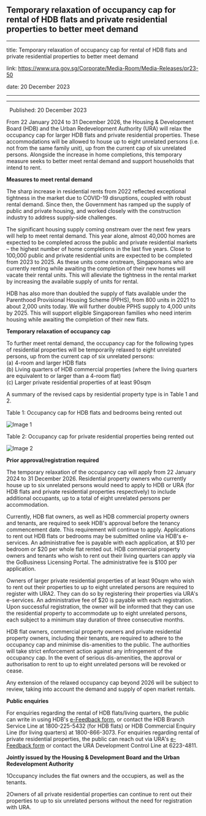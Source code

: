 ## Temporary relaxation of occupancy cap for rental of HDB flats and private residential properties to better meet demand
---
title: Temporary relaxation of occupancy cap for rental of HDB flats and private residential properties to better meet demand

link: https://www.ura.gov.sg/Corporate/Media-Room/Media-Releases/pr23-50

date: 20 December 2023

---

----------------------------------------------------------------------------------------------------------------------

  Published: 20 December 2023

From 22 January 2024 to 31 December 2026, the Housing & Development Board (HDB) and the Urban Redevelopment Authority (URA) will relax the occupancy cap for larger HDB flats and private residential properties. These accommodations will be allowed to house up to eight unrelated persons (i.e. not from the same family unit), up from the current cap of six unrelated persons. Alongside the increase in home completions, this temporary measure seeks to better meet rental demand and support households that intend to rent.  
  
**Measures to meet rental demand**  
  
The sharp increase in residential rents from 2022 reflected exceptional tightness in the market due to COVID-19 disruptions, coupled with robust rental demand. Since then, the Government has ramped up the supply of public and private housing, and worked closely with the construction industry to address supply-side challenges.  
  
The significant housing supply coming onstream over the next few years will help to meet rental demand. This year alone, almost 40,000 homes are expected to be completed across the public and private residential markets – the highest number of home completions in the last five years. Close to 100,000 public and private residential units are expected to be completed from 2023 to 2025. As these units come onstream, Singaporeans who are currently renting while awaiting the completion of their new homes will vacate their rental units. This will alleviate the tightness in the rental market by increasing the available supply of units for rental.  
  
HDB has also more than doubled the supply of flats available under the Parenthood Provisional Housing Scheme (PPHS), from 800 units in 2021 to about 2,000 units today. We will further double PPHS supply to 4,000 units by 2025. This will support eligible Singaporean families who need interim housing while awaiting the completion of their new flats.  
  
**Temporary relaxation of occupancy cap**  
  
To further meet rental demand, the occupancy cap for the following types of residential properties will be temporarily relaxed to eight unrelated persons, up from the current cap of six unrelated persons:  
(a) 4-room and larger HDB flats  
(b) Living quarters of HDB commercial properties (where the living quarters are equivalent to or larger than a 4-room flat)  
(c) Larger private residential properties of at least 90sqm  
  
A summary of the revised caps by residential property type is in Table 1 and 2.  
  
Table 1: Occupancy cap for HDB flats and bedrooms being rented out

![Image 1](https://www.ura.gov.sg/-/media/Corporate/Media-Room/2023/Dec/pr23-50img1.jpg?h=275&w=600)

Table 2: Occupancy cap for private residential properties being rented out

![Image 2](https://www.ura.gov.sg/-/media/Corporate/Media-Room/2023/Dec/pr23-50img2.jpg?h=121&w=600)

**Prior approval/registration required**  
  
The temporary relaxation of the occupancy cap will apply from 22 January 2024 to 31 December 2026. Residential property owners who currently house up to six unrelated persons would need to apply to HDB or URA (for HDB flats and private residential properties respectively) to include additional occupants, up to a total of eight unrelated persons per accommodation.  
  
Currently, HDB flat owners, as well as HDB commercial property owners and tenants, are required to seek HDB's approval before the tenancy commencement date. This requirement will continue to apply. Applications to rent out HDB flats or bedrooms may be submitted online via HDB's e-services. An administrative fee is payable with each application, at $10 per bedroom or $20 per whole flat rented out. HDB commercial property owners and tenants who wish to rent out their living quarters can apply via the GoBusiness Licensing Portal. The administrative fee is $100 per application.  
  
Owners of larger private residential properties of at least 90sqm who wish to rent out their properties to up to eight unrelated persons are required to register with URA2. They can do so by registering their properties via URA's e-services. An administrative fee of $20 is payable with each registration. Upon successful registration, the owner will be informed that they can use the residential property to accommodate up to eight unrelated persons, each subject to a minimum stay duration of three consecutive months.  
  
HDB flat owners, commercial property owners and private residential property owners, including their tenants, are required to adhere to the occupancy cap and minimise dis-amenities to the public. The authorities will take strict enforcement action against any infringement of the occupancy cap. In the event of serious dis-amenities, the approval or authorisation to rent to up to eight unrelated persons will be revoked or cease.  
  
Any extension of the relaxed occupancy cap beyond 2026 will be subject to review, taking into account the demand and supply of open market rentals.  
  
**Public enquiries**  
  
For enquiries regarding the rental of HDB flats/living quarters, the public can write in using HDB's [e-Feedback form](https://services2.hdb.gov.sg/webapp/BF12AWFeedback/BF12SFrontController?service=ServiceFeedback&operation=createFeedback), or contact the HDB Branch Service Line at 1800-225-5432 (for HDB flats) or HDB Commercial Enquiry Line (for living quarters) at 1800-866-3073. For enquiries regarding rental of private residential properties, the public can reach out via URA's [e-Feedback form](https://www.ura.gov.sg/feedbackWeb/contactus_feedback.jsp) or contact the URA Development Control Line at 6223-4811.

**Jointly issued by the Housing & Development Board and the Urban Redevelopment Authority**



1Occupancy includes the flat owners and the occupiers, as well as the tenants.

2Owners of all private residential properties can continue to rent out their properties to up to six unrelated persons without the need for registration with URA.